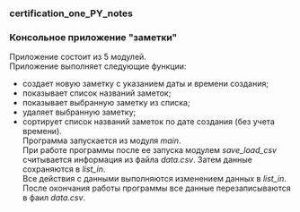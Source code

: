 ### certification_one_PY_notes
### Консольное приложение "заметки"   
Приложение состоит из 5 модулей.   
Приложение выполняет следующие функции:    
- создает новую заметку с указанием даты и времени создания;   
- показывает список названий заметок;   
- показывает выбранную заметку из списка;   
- удаляет выбранную заметку;   
- сортирует список названий заметок по дате создания (без учета времени).   
Программа запускается из модуля _main_.    
При работе программы после ее запуска модулем _save_load_csv_ считывается информация из файла _data.csv_. Затем данные сохраняются в _list_in_.   
Все действия с данными выполняются изменением данных в _list_in_. После окончания работы программы все данные перезаписываются в фаил _data.csv_.
